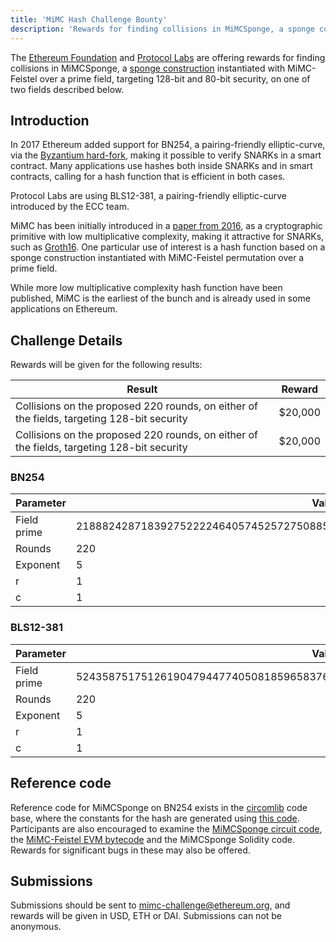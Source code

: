 ```yaml
---
title: 'MiMC Hash Challenge Bounty'
description: 'Rewards for finding collisions in MiMCSponge, a sponge construction instantiated with MiMC-Feistel over a prime field, targeting 128-bit and 80-bit security.'
---
```


The [Ethereum Foundation](https://ethereum.org/en/) and [Protocol Labs](https://protocol.ai/) are offering rewards for finding collisions in MiMCSponge, a [sponge construction](https://en.wikipedia.org/wiki/Sponge_function) instantiated with MiMC-Feistel over a prime field, targeting 128-bit and 80-bit security, on one of two fields described below.

## Introduction

In 2017 Ethereum added support for BN254, a pairing-friendly elliptic-curve, via the [Byzantium hard-fork](https://github.com/ethereum/EIPs/blob/master/EIPS/eip-609.md), making it possible to verify SNARKs in a smart contract. Many applications use hashes both inside SNARKs and in smart contracts, calling for a hash function that is efficient in both cases.

Protocol Labs are using BLS12-381, a pairing-friendly elliptic-curve introduced by the ECC team.

MiMC has been initially introduced in a [paper from 2016](https://eprint.iacr.org/2016/492.pdf), as a cryptographic primitive with low multiplicative complexity, making it attractive for SNARKs, such as [Groth16](https://eprint.iacr.org/2016/260.pdf). One particular use of interest is a hash function based on a sponge construction instantiated with MiMC-Feistel permutation over a prime field.

While more low multiplicative complexity hash function have been published, MiMC is the earliest of the bunch and is already used in some applications on Ethereum.

## Challenge Details

Rewards will be given for the following results:

| Result                                                                                     | Reward  |
| ------------------------------------------------------------------------------------------ | ------- |
| Collisions on the proposed 220 rounds, on either of the fields, targeting 128-bit security | $20,000 |
| Collisions on the proposed 220 rounds, on either of the fields, targeting 128-bit security | $20,000 |

### BN254

| Parameter   | Value                                                                         |
| ----------- | ----------------------------------------------------------------------------- |
| Field prime | 21888242871839275222246405745257275088548364400416034343698204186575808495617 |
| Rounds      | 220                                                                           |
| Exponent    | 5                                                                             |
| r           | 1                                                                             |
| c           | 1                                                                             |

### BLS12-381

| Parameter   | Value                                                                         |
| ----------- | ----------------------------------------------------------------------------- |
| Field prime | 52435875175126190479447740508185965837690552500527637822603658699938581184513 |
| Rounds      | 220                                                                           |
| Exponent    | 5                                                                             |
| r           | 1                                                                             |
| c           | 1                                                                             |

## Reference code

Reference code for MiMCSponge on BN254 exists in the [circomlib](https://github.com/iden3/circomlibjs/blob/5164544558570f934d72d40c70779fc745350a0e/src/mimcsponge.js) code base, where the constants for the hash are generated using [this code](https://github.com/iden3/circomlibjs/blob/5164544558570f934d72d40c70779fc745350a0e/src/mimcsponge_printconstants.js). Participants are also encouraged to examine the [MiMCSponge circuit code](https://github.com/iden3/circomlib/blob/master/circuits/mimcsponge.circom), the [MiMC-Feistel EVM bytecode](https://github.com/iden3/circomlibjs/blob/5164544558570f934d72d40c70779fc745350a0e/src/mimcsponge_gencontract.js) and the MiMCSponge Solidity code. Rewards for significant bugs in these may also be offered.

## Submissions

Submissions should be sent to [mimc-challenge@ethereum.org](mimc-challenge@ethereum.org), and rewards will be given in USD, ETH or DAI. Submissions can not be anonymous.
